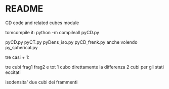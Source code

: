 # README #

CD code and related cubes module

tomcompile it: python -m compileall pyCD.py 



pyCD.py
pyCT.py
pyDens_iso.py
pyCD_frenk.py
anche volendo py_spherical.py

tre casi + 1:

tre cubi frag1 frag2 e tot
1 cubo direttamente la differenza 
2 cubi per gli stati eccitati 

isodensita' due cubi dei frammenti 

